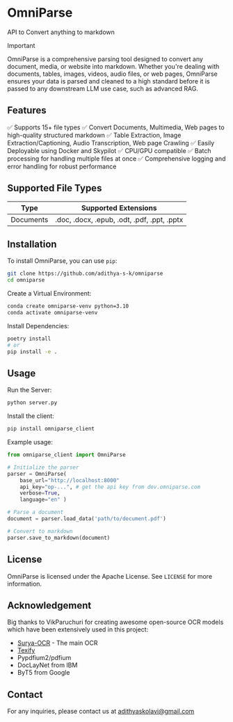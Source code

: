 # OmniParse
API to Convert anything to markdown

> [!IMPORTANT]
>
> OmniParse is a comprehensive parsing tool designed to convert any document, media, or website into markdown. Whether you're dealing with documents, tables, images, videos, audio files, or web pages, OmniParse ensures your data is parsed and cleaned to a high standard before it is passed to any downstream LLM use case, such as advanced RAG.

## Features

✅ Supports 15+ file types
✅ Convert Documents, Multimedia, Web pages to high-quality structured markdown
✅ Table Extraction, Image Extraction/Captioning, Audio Transcription, Web page Crawling
✅ Easily Deployable using Docker and Skypilot
✅ CPU/GPU compatible
✅ Batch processing for handling multiple files at once
✅ Comprehensive logging and error handling for robust performance

## Supported File Types

| Type       | Supported Extensions                    |
|------------|-----------------------------------------|
| Documents  | .doc, .docx, .epub, .odt, .pdf, .ppt, .pptx |

<!-- 
| Type      | Supported Extensions                                |
|-----------|-----------------------------------------------------|
| Plaintext | .eml, .html, .md, .msg, .rst, .rtf, .txt, .xml      |
| Documents | .doc, .docx, .epub, .odt, .pdf, .ppt, .pptx         |
| Table     | .csv, .xlsx                                         |
| Images    | .png, .jpg, .jpeg, .tiff, .bmp, .heic               |
| Video     | .mp4, .mkv, .avi, .mov                              |
| Audio     | .mp3, .wav, .aac                                    |
| Web       | dynamic webpages, http://<anything>.com             |
| Crawl     | dynamic webpages, http://<anything>.com            |
-->

## Installation

To install OmniParse, you can use `pip`:

```bash
git clone https://github.com/adithya-s-k/omniparse
cd omniparse
```

Create a Virtual Environment:

```bash
conda create omniparse-venv python=3.10
conda activate omniparse-venv
```

Install Dependencies:

```bash
poetry install
# or
pip install -e .
```

## Usage

Run the Server:

```bash
python server.py
```

Install the client:

```bash
pip install omniparse_client
```

Example usage:

```python
from omniparse_client import OmniParse

# Initialize the parser
parser = OmniParse(
    base_url="http://localhost:8000" 
    api_key="op-...", # get the api key from dev.omniparse.com
    verbose=True,
    language="en" )

# Parse a document
document = parser.load_data('path/to/document.pdf')

# Convert to markdown
parser.save_to_markdown(document)
```



## License

OmniParse is licensed under the Apache License. See `LICENSE` for more information.

## Acknowledgement

Big thanks to VikParuchuri for creating awesome open-source OCR models which have been extensively used in this project:

- [Surya-OCR](https://github.com/VikParuchuri/surya) - The main OCR
- [Texify](https://github.com/VikParuchuri/texify)
- Pypdfium2/pdfium
- DocLayNet from IBM
- ByT5 from Google

## Contact

For any inquiries, please contact us at adithyaskolavi@gmail.com
